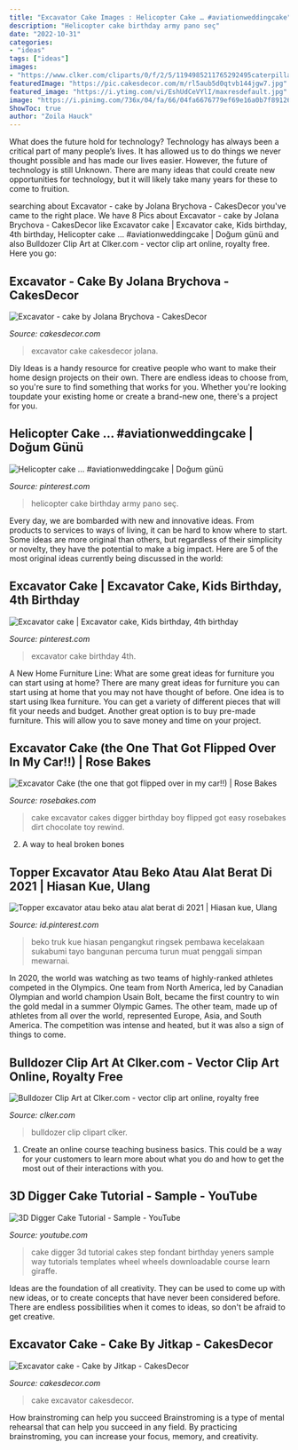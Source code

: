 ```yaml
---
title: "Excavator Cake Images : Helicopter Cake … #aviationweddingcake"
description: "Helicopter cake birthday army pano seç"
date: "2022-10-31"
categories:
- "ideas"
tags: ["ideas"]
images:
- "https://www.clker.com/cliparts/0/f/2/5/1194985211765292495caterpillar.svg.hi.png"
featuredImage: "https://pic.cakesdecor.com/m/rl5aub5d0qtvb144jgw7.jpg"
featured_image: "https://i.ytimg.com/vi/EshUdCeVYlI/maxresdefault.jpg"
image: "https://i.pinimg.com/736x/04/fa/66/04fa6676779ef69e16a0b7f89126885c.jpg"
ShowToc: true
author: "Zoila Hauck"
---
```



What does the future hold for technology?
Technology has always been a critical part of many people’s lives. It has allowed us to do things we never thought possible and has made our lives easier. However, the future of technology is still Unknown. There are many ideas that could create new opportunities for technology, but it will likely take many years for these to come to fruition.

	

		
searching about Excavator - cake by Jolana Brychova - CakesDecor you've came to the right place. We have 8 Pics about Excavator - cake by Jolana Brychova - CakesDecor like Excavator cake | Excavator cake, Kids birthday, 4th birthday, Helicopter cake … #aviationweddingcake | Doğum günü and also Bulldozer Clip Art at Clker.com - vector clip art online, royalty free. Here you go:
		
    
## Excavator - Cake By Jolana Brychova - CakesDecor

<img loading=lazy src="https://pic.cakesdecor.com/m/rl5aub5d0qtvb144jgw7.jpg" onerror="this.onerror=null;this.src='https://tse4.mm.bing.net/th?id=OIP.tLvcWxIRgbZjteNGwWxKOAHaGE&amp;pid=15.1';" alt="Excavator - cake by Jolana Brychova - CakesDecor">

_Source: cakesdecor.com_

>excavator cake cakesdecor jolana. 

	

Diy Ideas is a handy resource for creative people who want to make their home design projects on their own. There are endless ideas to choose from, so you're sure to find something that works for you. Whether you're looking toupdate your existing home or create a brand-new one, there's a project for you.

    
## Helicopter Cake … #aviationweddingcake | Doğum Günü

<img loading=lazy src="https://i.pinimg.com/736x/a2/9f/f8/a29ff864726327193f7bf6a1813141b2.jpg" onerror="this.onerror=null;this.src='https://tse2.mm.bing.net/th?id=OIP.FatbpvAIxfC1BgZpqrHaoQHaJ3&amp;pid=15.1';" alt="Helicopter cake … #aviationweddingcake | Doğum günü">

_Source: pinterest.com_

>helicopter cake birthday army pano seç. 

	

Every day, we are bombarded with new and innovative ideas. From products to services to ways of living, it can be hard to know where to start. Some ideas are more original than others, but regardless of their simplicity or novelty, they have the potential to make a big impact. Here are 5 of the most original ideas currently being discussed in the world: 

    
## Excavator Cake | Excavator Cake, Kids Birthday, 4th Birthday

<img loading=lazy src="https://i.pinimg.com/originals/7a/8a/97/7a8a9713697c882c871fb47ead2de9cb.jpg" onerror="this.onerror=null;this.src='https://tse4.mm.bing.net/th?id=OIP.tdC-j4oteTFjTI57V07JcwHaFi&amp;pid=15.1';" alt="Excavator cake | Excavator cake, Kids birthday, 4th birthday">

_Source: pinterest.com_

>excavator cake birthday 4th. 

	

A New Home Furniture Line: What are some great ideas for furniture you can start using at home?
There are many great ideas for furniture you can start using at home that you may not have thought of before. One idea is to start using Ikea furniture. You can get a variety of different pieces that will fit your needs and budget. Another great option is to buy pre-made furniture. This will allow you to save money and time on your project.

    
## Excavator Cake (the One That Got Flipped Over In My Car!!) | Rose Bakes

<img loading=lazy src="https://rosebakes.com/wp-content/uploads/2018/07/Excavator-Dirt-Cake.jpg" onerror="this.onerror=null;this.src='https://tse1.mm.bing.net/th?id=OIP.0mxQO19mmJ18W1wXf44gOwHaKX&amp;pid=15.1';" alt="Excavator Cake (the one that got flipped over in my car!!) | Rose Bakes">

_Source: rosebakes.com_

>cake excavator cakes digger birthday boy flipped got easy rosebakes dirt chocolate toy rewind. 

	

2. A way to heal broken bones 

    
## Topper Excavator Atau Beko Atau Alat Berat Di 2021 | Hiasan Kue, Ulang

<img loading=lazy src="https://i.pinimg.com/736x/04/fa/66/04fa6676779ef69e16a0b7f89126885c.jpg" onerror="this.onerror=null;this.src='https://tse3.mm.bing.net/th?id=OIP.sRthNbFtXI8FATicuVxuDAHaLH&amp;pid=15.1';" alt="Topper excavator atau beko atau alat berat di 2021 | Hiasan kue, Ulang">

_Source: id.pinterest.com_

>beko truk kue hiasan pengangkut ringsek pembawa kecelakaan sukabumi tayo bangunan percuma turun muat penggali simpan mewarnai. 

	

In 2020, the world was watching as two teams of highly-ranked athletes competed in the Olympics. One team from North America, led by Canadian Olympian and world champion Usain Bolt, became the first country to win the gold medal in a summer Olympic Games. The other team, made up of athletes from all over the world, represented Europe, Asia, and South America. The competition was intense and heated, but it was also a sign of things to come.

    
## Bulldozer Clip Art At Clker.com - Vector Clip Art Online, Royalty Free

<img loading=lazy src="https://www.clker.com/cliparts/0/f/2/5/1194985211765292495caterpillar.svg.hi.png" onerror="this.onerror=null;this.src='https://tse4.mm.bing.net/th?id=OIP.Dvn_F1iUuzqdCPbpdssumgHaGD&amp;pid=15.1';" alt="Bulldozer Clip Art at Clker.com - vector clip art online, royalty free">

_Source: clker.com_

>bulldozer clip clipart clker. 

	

1) Create an online course teaching business basics. This could be a way for your customers to learn more about what you do and how to get the most out of their interactions with you.

    
## 3D Digger Cake Tutorial - Sample - YouTube

<img loading=lazy src="https://i.ytimg.com/vi/EshUdCeVYlI/maxresdefault.jpg" onerror="this.onerror=null;this.src='https://tse3.mm.bing.net/th?id=OIP.V-m0NL8YaIoAS1JSks2-eQHaEK&amp;pid=15.1';" alt="3D Digger Cake Tutorial - Sample - YouTube">

_Source: youtube.com_

>cake digger 3d tutorial cakes step fondant birthday yeners sample way tutorials templates wheel wheels downloadable course learn giraffe. 

	

Ideas are the foundation of all creativity. They can be used to come up with new ideas, or to create concepts that have never been considered before. There are endless possibilities when it comes to ideas, so don't be afraid to get creative.

    
## Excavator Cake - Cake By Jitkap - CakesDecor

<img loading=lazy src="https://pic.cakesdecor.com/m/d75c2e87f82142d6892e3d5d7646cc54.jpg" onerror="this.onerror=null;this.src='https://tse2.mm.bing.net/th?id=OIP.CiIi1lK_ONiT8G0ifElG2gHaLM&amp;pid=15.1';" alt="Excavator cake - Cake by Jitkap - CakesDecor">

_Source: cakesdecor.com_

>cake excavator cakesdecor. 

	

How brainstroming can help you succeed
Brainstroming is a type of mental rehearsal that can help you succeed in any field. By practicing brainstroming, you can increase your focus, memory, and creativity.

